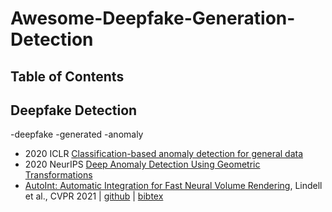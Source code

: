 # Awesome-Deepfake-Generation-Detection

## Table of Contents

## Deepfake Detection
-deepfake -generated -anomaly
- 2020 ICLR [Classification-based anomaly detection for general data](https://arxiv.org/abs/2005.02359)
- 2020 NeurIPS [Deep Anomaly Detection Using Geometric Transformations](https://arxiv.org/abs/1805.10917)
- [AutoInt: Automatic Integration for Fast Neural Volume Rendering](http://www.computationalimaging.org/publications/automatic-integration/), Lindell et al., CVPR 2021 | [github](https://github.com/computational-imaging/automatic-integration) | [bibtex](./NeRF-and-Beyond.bib#L127-L133) <!---Lindell20arxiv_AutoInt-->

